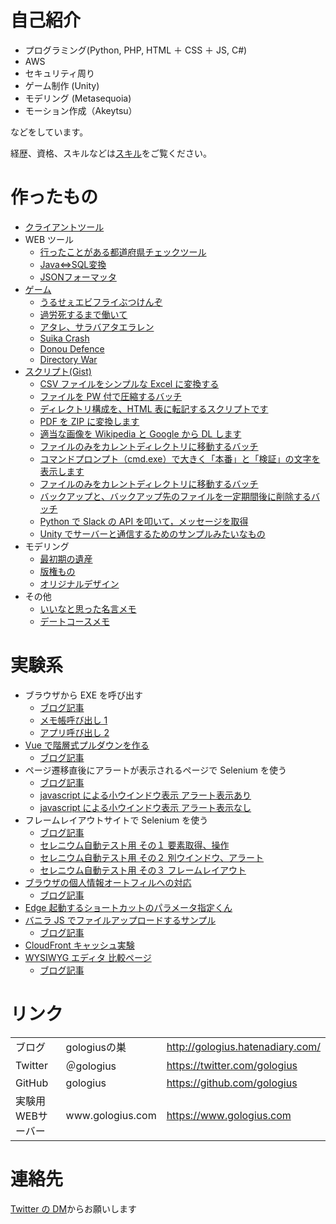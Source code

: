 # 自己紹介

- プログラミング(Python, PHP, HTML ＋ CSS ＋ JS, C#)
- AWS
- セキュリティ周り
- ゲーム制作 (Unity)
- モデリング (Metasequoia)
- モーション作成（Akeytsu）

などをしています。

経歴、資格、スキルなどは<a href="./skill.html" id="ga4-link-skill">スキル</a>をご覧ください。

# 作ったもの

- [クライアントツール](tool.md)
- WEB ツール
  - [行ったことがある都道府県チェックツール](/japan_map/index.html)
  - [Java⇔SQL変換](java_sql_converter/index.html)
  - [JSONフォーマッタ](json_formatter/index.html)
- [ゲーム](game.md)
  - [うるせぇエビフライぶつけんぞ](https://unityroom.com/games/uruse_ebi)
  - [過労死するまで働いて](https://unityroom.com/games/karoshi_hatarake)
  - [アタレ、サラバアタエラレン](atare_saraba.md)
  - [Suika Crash](suika_crash.md)
  - [Donou Defence](donou_defence.md)
  - [Directory War](directory_war.md)
- [スクリプト(Gist)](https://gist.github.com/gologius)
  - [ CSV ファイルをシンプルな Excel に変換する](https://gist.github.com/gologius/79f793e0f2a1fe7b321e9bdf2fc8f10c)
  - [ファイルを PW 付で圧縮するバッチ](https://gist.github.com/gologius/2b3d1ae6b1140d50f077f34a370f9434)
  - [ディレクトリ構成を、HTML 表に転記するスクリプトです](https://gist.github.com/gologius/2613f3c3c90b6470cda532a1097f033f)
  - [ PDF を ZIP に変換します](https://gist.github.com/gologius/3c6a207f2a0b56242f636fb7ab3bb472)
  - [適当な画像を Wikipedia と Google から DL します](https://gist.github.com/gologius/dffd310024fdc621ec78644a3362a3d1)
  - [ファイルのみをカレントディレクトリに移動するバッチ](https://gist.github.com/gologius/1edd8e411395904f3eb037295beca412)
  - [ コマンドプロンプト（cmd.exe）で大きく「本番」と「検証」の文字を表示します ](https://gist.github.com/gologius/1edd8e411395904f3eb037295beca412)
  - [ファイルのみをカレントディレクトリに移動するバッチ](https://gist.github.com/gologius/9e8a07dc622296aa162d275903efc825)
  - [バックアップと、バックアップ先のファイルを一定期間後に削除するバッチ](https://gist.github.com/gologius/74ae221b6d09be98261db57a169b4492)
  - [Python で Slack の API を叩いて，メッセージを取得](https://gist.github.com/gologius/04c7767f2265db0353268229ea29eec3)
  - [Unity でサーバーと通信するためのサンプルみたいなもの](https://gist.github.com/gologius/ddc4d2f1b3d9c3fc632922f767bca13b)
- モデリング
  - [最初期の遺産](model_gallery_old.md)
  - [版権もの](model_gallery_copy.md)
  - [オリジナルデザイン](model_gallery_original.md)
- その他
  - [いいなと思った名言メモ](meigen.md)
  - [デートコースメモ](/date/index.html)

# 実験系

- ブラウザから EXE を呼び出す
  - [ブログ記事](https://gologius.hatenadiary.com/entry/2021/07/04/154148)
  - <a href="./test/blowser_to_call_exe/test1.html">メモ帳呼び出し 1</a>
  - <a href="./test/blowser_to_call_exe/test2.html">アプリ呼び出し 2</a>
- <a href="./test/PULLDOWN_SAMPLE/top.html">Vue で階層式プルダウンを作る</a>
  - [ブログ記事](https://gologius.hatenadiary.com/entry/2020/06/06/153138)
- ページ遷移直後にアラートが表示されるページで Selenium を使う
  - [ブログ記事](https://gologius.hatenadiary.com/entry/2018/05/14/225757)
  - <a href="javascript:void(0);" onclick="window.open('test/test_csvdl_alert.html', 'window', 'width=800, height=600') ">javascript による小ウインドウ表示 アラート表示あり</a>
  - <a href="javascript:void(0);" onclick="window.open('test/test_csvdl_noalert.html', 'window', 'width=800, height=600') ">javascript による小ウインドウ表示 アラート表示なし</a>
- フレームレイアウトサイトで Selenium を使う
  - [ブログ記事](https://gologius.hatenadiary.com/entry/2018/03/10/230538)
  - <a href="test/selenium_lecture_1.html">セレニウム自動テスト用 その１ 要素取得、操作</a>
  - <a href="test/selenium_lecture_2.html">セレニウム自動テスト用 その２ 別ウインドウ、アラート</a>
  - <a href="test/selenium_lecture_3.html">セレニウム自動テスト用 その３ フレームレイアウト</a>
- <a href="test/test_brouser_suggest/login1.html">ブラウザの個人情報オートフィルへの対応</a>
  - <a href="https://gologius.hatenadiary.com/entry/2022/05/14/130150">ブログ記事</a>
- <a href="param_gen/index.html">Edge 起動するショートカットのパラメータ指定くん</a>
- <a href="test/file_upload/upload.html">バニラ JS でファイルアップロードするサンプル</a>
  - <a href="https://gologius.hatenadiary.com/entry/2023/06/24/143816">ブログ記事</a>
- <a href="./test/test_cache/top.html">CloudFront キャッシュ実験</a>
- <a href="./test/test_WYSIWYG/index.html">WYSIWYG エディタ 比較ページ </a>
  - <a href="https://gologius.hatenadiary.com/entry/2023/08/14/100251">ブログ記事</a>

# リンク

<table>
  <tr>
    <td>ブログ</td>
    <td>gologiusの巣</td>
    <td> <a href="http://gologius.hatenadiary.com/">http://gologius.hatenadiary.com/</a></td>
  </tr>
  <tr>
    <td>Twitter</td>
    <td>＠gologius</td>
    <td> <a href="https://twitter.com/gologius">https://twitter.com/gologius</a></td>
  </tr>
  <tr>
    <td>GitHub</td>
    <td>gologius</td>
    <td> <a href="https://github.com/gologius">https://github.com/gologius</a></td>
  </tr>
  <tr>
    <td>実験用WEBサーバー </td>
    <td>www.gologius.com</td>
    <td> <a href="https://www.gologius.com">https://www.gologius.com</a></td>
  </tr>
</table>

# 連絡先

[Twitter の DM](https://twitter.com/gologius)からお願いします
